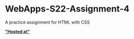 # WebApps-S22-Assignment-4
A practice assignment for HTML with CSS

**["Hosted at"](https://44-563-web-apps-s22.github.io/webapps-s22-assignment-4-Rohith-Chittipolu/play.html)**